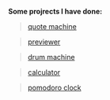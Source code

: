 **Some projrects I have done:**

>[quote machine](https://a331998513.github.io/practice/quote_machine/)

>[previewer](https://a331998513.github.io/practice/previewer/)

>[drum machine](https://a331998513.github.io/practice/drum_machine/)

>[calculator](https://a331998513.github.io/practice/calculator/)

>[pomodoro clock](https://a331998513.github.io/practice/clock/)
